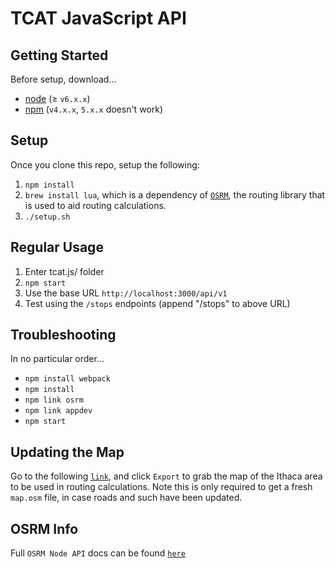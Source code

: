# TCAT JavaScript API

## Getting Started

Before setup, download...

  - [node](https://nodejs.org/en/download/) (≥ `v6.x.x`)
  - [npm](https://www.npmjs.com/get-npm) (`v4.x.x`, `5.x.x` doesn't work)

## Setup

Once you clone this repo, setup the following:
1. `npm install`
2. `brew install lua`, which is a dependency of [`OSRM`](http://project-osrm.org/),
the routing library that is used to aid routing calculations.
3. `./setup.sh`

## Regular Usage

1. Enter tcat.js/ folder
2. `npm start`
3. Use the base URL `http://localhost:3000/api/v1`
4. Test using the `/stops` endpoints (append "/stops" to above URL)

## Troubleshooting

In no particular order...

- `npm install webpack`
- `npm install`
- `npm link osrm`
- `npm link appdev`
- `npm start`

## Updating the Map

Go to the following [`link`](http://www.openstreetmap.org/export#map=13/42.4510/-76.4967), and
click `Export` to grab the map of the Ithaca area to be used in routing calculations.
Note this is only required to get a fresh `map.osm` file, in case roads and such have
been updated.

## OSRM Info

Full `OSRM Node API` docs can be found [`here`](https://github.com/Project-OSRM/osrm-backend/blob/HEAD/docs/nodejs/api.md)

